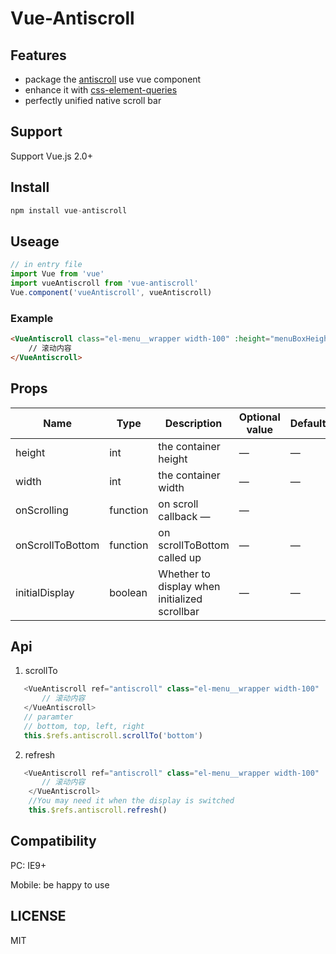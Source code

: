 # Vue-Antiscroll


## Features
+ package the [antiscroll](https://github.com/Automattic/antiscroll "antiscroll") use vue component
+ enhance it with [css-element-queries](https://github.com/marcj/css-element-queries "css-element-queries")
+ perfectly unified native scroll bar

## Support

Support Vue.js 2.0+


## Install

```javascript
npm install vue-antiscroll
```

## Useage
```javascript
// in entry file
import Vue from 'vue'
import vueAntiscroll from 'vue-antiscroll'
Vue.component('vueAntiscroll', vueAntiscroll)
```

### Example
```html
<VueAntiscroll class="el-menu__wrapper width-100" :height="menuBoxHeight">
    // 滚动内容
</VueAntiscroll>
```

## Props

| Name    | Type    | Description   |  Optional value | Default |
| ------------- |-------| -----| ----| -------|
| height |int|the container height| —|—|
| width |int|the container width| —|—|
| onScrolling |function|on scroll callback —|—|
| onScrollToBottom |function|on scrollToBottom called up| —|—|
| initialDisplay |boolean|Whether to display when initialized scrollbar| —|—|

## Api
1. scrollTo

```javascript
   <VueAntiscroll ref="antiscroll" class="el-menu__wrapper width-100" :height="menuBoxHeight">
       // 滚动内容
   </VueAntiscroll>
   // paramter
   // bottom, top, left, right
   this.$refs.antiscroll.scrollTo('bottom')
```
2. refresh
```javascript
   <VueAntiscroll ref="antiscroll" class="el-menu__wrapper width-100" :height="menuBoxHeight">
       // 滚动内容
    </VueAntiscroll>
    //You may need it when the display is switched
    this.$refs.antiscroll.refresh()
```
## Compatibility

PC: IE9+

Mobile: be happy to use

## LICENSE

MIT
